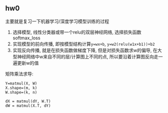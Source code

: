 ## hw0

主要就是复习一下机器学习/深度学习模型训练的过程  

1. 选择模型, 线性分类器或带一个relu的双层神经网络, 选择损失函数softmax_loss
2. 实现模型的前向传播, 即按模型结构计算`y=wx+b`, `y=w2(relu(w1x+b1))+b2`
3. 实现反向传播, 就是在损失函数做梯度下降, 但是对损失函数求w的偏导, 在大型神经网络中w来自不同的层/计算图上不同的点, 所以要沿着计算图反向走一遍更新w的值


矩阵乘法求导:
```
Y=matmul(X, W)
X.shape=(m, k)
W.shape=(k, n)

dX = matmul(dY, W.T)
dW = matmul(X.T, dY)

```